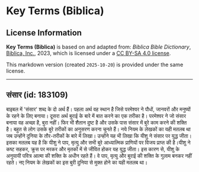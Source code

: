 # Key Terms (Biblica)

## License Information

**Key Terms (Biblica)** is based on and adapted from: _Biblica Bible Dictionary_, [Biblica, Inc.](https://www.biblica.com/), 2023, which is licensed under a [CC BY-SA 4.0 license](https://creativecommons.org/licenses/by-sa/4.0/legalcode.en).

This markdown version (created `2025-10-20`) is provided under the same license.



--------------------------------

## संसार (id: 183109)

बाइबल में 'संसार' शब्द के दो अर्थ हैं। पहला अर्थ वह स्थान है जिसे परमेश्‍वर ने पौधों, जानवरों और मनुष्यों के रहने के लिए बनाया। दूसरा अर्थ बुराई के बारे में बात करने का एक तरीका है। परमेश्‍वर ने जो संसार बनाया वह अच्छा है, बुरा नहीं। फिर भी शैतान दुष्ट है और उसके पास संसार में बुरे काम करने की शक्ति है। बहुत से लोग उसके बुरे तरीकों का अनुसरण करना चुनते हैं। नये नियम के लेखकों का यही मतलब था जब उन्होंने दुनिया के तौर\-तरीकों के बारे में लिखा। उन्होंने यह भी लिखा कि यीशु ने संसार पर युद्ध जीता। इसका मतलब यह है कि यीशु ने पाप, मृत्यु और सभी बुरे आध्यात्मिक प्राणियों पर विजय प्राप्त की है।यीशु ने कष्ट सहकर, क्रूस पर मरकर और मृतकों में से जीवित होकर यह युद्ध जीता। इस कारण से, यीशु के अनुयायी पवित्र आत्मा की शक्ति के अधीन रहते हैं। वे पाप, मृत्यु और बुराई की शक्ति के गुलाम बनकर नहीं रहते। नए नियम के लेखकों का इस बुरी दुनिया से मुक्त होने का यही मतलब था।


